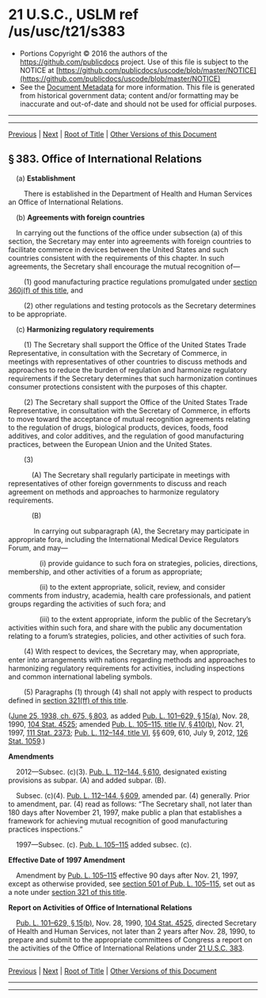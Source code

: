 ---
---

# 21 U.S.C., USLM ref /us/usc/t21/s383

* Portions Copyright © 2016 the authors of the https://github.com/publicdocs project.
  Use of this file is subject to the NOTICE at [https://github.com/publicdocs/uscode/blob/master/NOTICE](https://github.com/publicdocs/uscode/blob/master/NOTICE)
* See the [Document Metadata](././../../../../..//README.md) for more information.
  This file is generated from historical government data; content and/or formatting may be inaccurate and out-of-date and should not be used for official purposes.

----------
----------

[Previous](./../../../../..//us/usc/t21/ch9/schVIII/m__us_usc_t21_s382.md) | [Next](./../../../../..//us/usc/t21/ch9/schVIII/m__us_usc_t21_s384.md) | [Root of Title](./../../../../../) | [Other Versions of this Document](https://publicdocs.github.io/go/links?ns=uslm&ref=%2Fus%2Fusc%2Ft21%2Fs383)

## § 383. Office of International Relations

    (a) __Establishment__ 

        There is established in the Department of Health and Human Services an Office of International Relations.

    (b) __Agreements with foreign countries__ 

    In carrying out the functions of the office under subsection (a) of this section, the Secretary may enter into agreements with foreign countries to facilitate commerce in devices between the United States and such countries consistent with the requirements of this chapter. In such agreements, the Secretary shall encourage the mutual recognition of—

        (1) good manufacturing practice regulations promulgated under [section 360j(f) of this title][/us/usc/t21/s360j/f], and

        (2) other regulations and testing protocols as the Secretary determines to be appropriate.

    (c) __Harmonizing regulatory requirements__ 

        (1) The Secretary shall support the Office of the United States Trade Representative, in consultation with the Secretary of Commerce, in meetings with representatives of other countries to discuss methods and approaches to reduce the burden of regulation and harmonize regulatory requirements if the Secretary determines that such harmonization continues consumer protections consistent with the purposes of this chapter.

        (2) The Secretary shall support the Office of the United States Trade Representative, in consultation with the Secretary of Commerce, in efforts to move toward the acceptance of mutual recognition agreements relating to the regulation of drugs, biological products, devices, foods, food additives, and color additives, and the regulation of good manufacturing practices, between the European Union and the United States.

        (3)

            (A) The Secretary shall regularly participate in meetings with representatives of other foreign governments to discuss and reach agreement on methods and approaches to harmonize regulatory requirements.

            (B)

             In carrying out subparagraph (A), the Secretary may participate in appropriate fora, including the International Medical Device Regulators Forum, and may—

                (i) provide guidance to such fora on strategies, policies, directions, membership, and other activities of a forum as appropriate;

                (ii) to the extent appropriate, solicit, review, and consider comments from industry, academia, health care professionals, and patient groups regarding the activities of such fora; and

                (iii) to the extent appropriate, inform the public of the Secretary’s activities within such fora, and share with the public any documentation relating to a forum’s strategies, policies, and other activities of such fora.

        (4) With respect to devices, the Secretary may, when appropriate, enter into arrangements with nations regarding methods and approaches to harmonizing regulatory requirements for activities, including inspections and common international labeling symbols.

        (5) Paragraphs (1) through (4) shall not apply with respect to products defined in [section 321(ff) of this title][/us/usc/t21/s321/ff].

([June 25, 1938, ch. 675, § 803][/us/act/1938-06-25/ch675/s803], as added [Pub. L. 101–629, § 15(a)][/us/pl/101/629/s15/a], Nov. 28, 1990, [104 Stat. 4525][/us/stat/104/4525]; amended [Pub. L. 105–115, title IV, § 410(b)][/us/pl/105/115/s410/b], Nov. 21, 1997, [111 Stat. 2373][/us/stat/111/2373]; [Pub. L. 112–144, title VI][/us/pl/112/144], §§ 609, 610, July 9, 2012, [126 Stat. 1059][/us/stat/126/1059].)

 __Amendments__ 

    2012—Subsec. (c)(3). [Pub. L. 112–144, § 610][/us/pl/112/144/s610], designated existing provisions as subpar. (A) and added subpar. (B).

    Subsec. (c)(4). [Pub. L. 112–144, § 609][/us/pl/112/144/s609], amended par. (4) generally. Prior to amendment, par. (4) read as follows: “The Secretary shall, not later than 180 days after November 21, 1997, make public a plan that establishes a framework for achieving mutual recognition of good manufacturing practices inspections.”

    1997—Subsec. (c). [Pub. L. 105–115][/us/pl/105/115] added subsec. (c).

 __Effective Date of 1997 Amendment__ 

    Amendment by [Pub. L. 105–115][/us/pl/105/115] effective 90 days after Nov. 21, 1997, except as otherwise provided, see [section 501 of Pub. L. 105–115][/us/pl/105/115/s501], set out as a note under [section 321 of this title][/us/usc/t21/s321].

 __Report on Activities of Office of International Relations__ 

    [Pub. L. 101–629, § 15(b)][/us/pl/101/629/s15/b], Nov. 28, 1990, [104 Stat. 4525][/us/stat/104/4525], directed Secretary of Health and Human Services, not later than 2 years after Nov. 28, 1990, to prepare and submit to the appropriate committees of Congress a report on the activities of the Office of International Relations under [21 U.S.C. 383][/us/usc/t21/s383].

----------

[Previous](./../../../../..//us/usc/t21/ch9/schVIII/m__us_usc_t21_s382.md) | [Next](./../../../../..//us/usc/t21/ch9/schVIII/m__us_usc_t21_s384.md) | [Root of Title](./../../../../../) | [Other Versions of this Document](https://publicdocs.github.io/go/links?ns=uslm&ref=%2Fus%2Fusc%2Ft21%2Fs383)

----------
----------

[/us/usc/t21/s360j/f]: https://publicdocs.github.io/go/links?ns=uslm&ref=%2Fus%2Fusc%2Ft21%2Fs360j%2Ff
[/us/usc/t21/s321/ff]: https://publicdocs.github.io/go/links?ns=uslm&ref=%2Fus%2Fusc%2Ft21%2Fs321%2Fff
[/us/act/1938-06-25/ch675/s803]: https://publicdocs.github.io/go/links?ns=uslm&ref=%2Fus%2Fact%2F1938-06-25%2Fch675%2Fs803
[/us/pl/101/629/s15/a]: https://publicdocs.github.io/go/links?ns=uslm&ref=%2Fus%2Fpl%2F101%2F629%2Fs15%2Fa
[/us/stat/104/4525]: https://publicdocs.github.io/go/links?ns=uslm&ref=%2Fus%2Fstat%2F104%2F4525
[/us/pl/105/115/s410/b]: https://publicdocs.github.io/go/links?ns=uslm&ref=%2Fus%2Fpl%2F105%2F115%2Fs410%2Fb
[/us/stat/111/2373]: https://publicdocs.github.io/go/links?ns=uslm&ref=%2Fus%2Fstat%2F111%2F2373
[/us/pl/112/144]: https://publicdocs.github.io/go/links?ns=uslm&ref=%2Fus%2Fpl%2F112%2F144
[/us/stat/126/1059]: https://publicdocs.github.io/go/links?ns=uslm&ref=%2Fus%2Fstat%2F126%2F1059
[/us/pl/112/144/s610]: https://publicdocs.github.io/go/links?ns=uslm&ref=%2Fus%2Fpl%2F112%2F144%2Fs610
[/us/pl/112/144/s609]: https://publicdocs.github.io/go/links?ns=uslm&ref=%2Fus%2Fpl%2F112%2F144%2Fs609
[/us/pl/105/115]: https://publicdocs.github.io/go/links?ns=uslm&ref=%2Fus%2Fpl%2F105%2F115
[/us/pl/105/115]: https://publicdocs.github.io/go/links?ns=uslm&ref=%2Fus%2Fpl%2F105%2F115
[/us/pl/105/115/s501]: https://publicdocs.github.io/go/links?ns=uslm&ref=%2Fus%2Fpl%2F105%2F115%2Fs501
[/us/usc/t21/s321]: https://publicdocs.github.io/go/links?ns=uslm&ref=%2Fus%2Fusc%2Ft21%2Fs321
[/us/pl/101/629/s15/b]: https://publicdocs.github.io/go/links?ns=uslm&ref=%2Fus%2Fpl%2F101%2F629%2Fs15%2Fb
[/us/stat/104/4525]: https://publicdocs.github.io/go/links?ns=uslm&ref=%2Fus%2Fstat%2F104%2F4525
[/us/usc/t21/s383]: https://publicdocs.github.io/go/links?ns=uslm&ref=%2Fus%2Fusc%2Ft21%2Fs383


